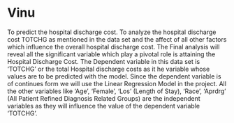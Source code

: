 # Vinu
To predict the hospital discharge cost. To analyze the hospital discharge cost TOTCHG as mentioned in the data set and the affect of all other factors which influence the overall hospital discharge cost. The Final analysis will reveal all the significant variable which play a pivotal role is attaining the Hospital Discharge Cost. The Dependent variable in this data set is ‘TOTCHG’ or the total Hospital discharge costs as it he variable whose values are to be predicted with the model. Since the dependent variable is of continues form we will use the Linear Regression Model in the project. All the other variables like ‘Age’, ‘Female’, ‘Los’ (Length of Stay), ‘Race’, ‘Aprdrg’ (All Patient Refined Diagnosis Related Groups) are the independent variables as they will influence the value of the dependent variable ‘TOTCHG’.
